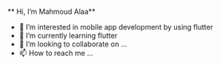 ** Hi, I’m Mahmoud Alaa**

- 👀 I’m interested in mobile app development by using flutter
- 🌱 I’m currently learning flutter
- 💞️ I’m looking to collaborate on ...
- 📫 How to reach me ...


